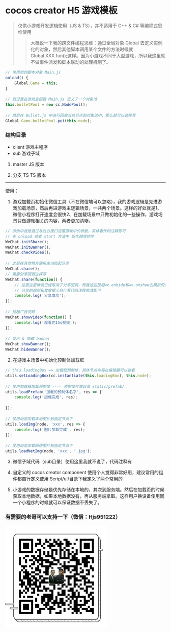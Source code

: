 # cocos creator H5 游戏模板

> 仅供小游戏开发逻辑使用（JS & TS），并不适用于 C++ & C# 等编程式思维使用
>> 大概说一下我的跨文件编程思维：通过全局对象 Global 去定义实例化的对象，然后其他脚本调用某个文件的方法时候就 Global.XXX.fun();这样。因为小游戏不同于大型游戏，所以我这里就不做事件派发和脚本联动的处理机制了。
```js
// 常用到的脚本对象 Main.js
onload() {
    Global.Game = this;
}

// 假设我在游戏主函数 Main.js 定义了一个对象池 
this.bulletPool = new cc.NodePool();

// 然后在 Bullet.js 中进行回收当前节点到对象池中，那么就可以这样写
Global.Game.bulletPool.put(this.node);

```

### 结构目录
* client 游戏主程序
* sub 游戏子域

1. master JS 版本

2. 分支 TS TS 版本

***
使用：

1. 游戏加载页初始化微信工具（不在微信端可以忽略），我的游戏逻辑是先进游戏加载场景，然后再进游戏主逻辑场景，一共两个场景。这样的好处就是1、微信小程序打开速度会很快2、在加载场景中只做初始化的一些操作，游戏场景只做游戏相关的内容，两者更加清晰。
```js
// 示例中我是通过与后台接口设置游戏中的参数，具体看代码注释即可
// 在 onload 或者 start 方法中 始化微信控件 
WeChat.initShare();
WeChat.initBanner();
WeChat.checkVideo();

// 之后在其他地方使用主动拉起分享
WeChat.share();
// 需要分享回调这样写
WeChat.share(function() {
    // 注意这里微信已经取消了分享回调，而我这边是用wx.onhide和wx.onshow去模拟的分享回调
    // 分享的规则和文案提示自行看代码注释修改即可
    console.log('分享成功'); 
});

// 拉起广告视频 
WeChat.showVideo(function() {
    console.log('观看完15s视频'); 
});

// 显示 & 隐藏 banner
WeChat.showBanner();
WeChat.hideBanner();
```

2. 在游戏主场景中初始化预制体加载框
```js
// this.loadingBox => 加载框预制体，具体节点布局在编辑器可以查看
utils.setLoadingBox(cc.instantiate(this.loadingBox), this.node);

// 使用加载框加载预制体 ---- 预制体存放目录 static/prefab/
utils.loadPrefab('加载的预制体名字', res => {
    console.log('加载完成', res);
    
});

// 使用动态加载本地图片到指定节点下
utils.loadImg(node, 'xxx', res => {
    console.log('图片加载完成', res);
});

// 使用动态加载网络图片到指定节点下
utils.loadNetImg(node, 'xxx', '.jpg');

```
3. 微信子域代码（sub目录）使用这里我就不说了，代码注释有

4. 自定义的 cocos creator component 使用个人觉得非常好用，建议常用的组件都自行定义使用 Script/ui/目录下我定义了两个常用的

5. 小游戏的数据存储是优先存储在本地的，其次到服务端。然后在加载页的时候获取本地数据，如果本地数据没有，再从服务端拿取。这样用户换设备使用同一个小程序的时候就可以保证数据不丢失了。

### 有需要的老哥可以支持一下（微信：Hjs951222）
![my-code.png](https://github.com/Hansen-hjs/Hansen-hjs.github.io/blob/master/images/wxcode.jpg "my-code")


